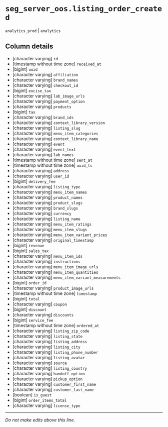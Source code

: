 # `seg_server_oos.listing_order_created`
`analytics_prod` | `analytics`

## Column details
* [character varying] `id`
* [timestamp without time zone] `received_at`
* [bigint]    `uuid`
* [character varying] `affiliation`
* [character varying] `brand_names`
* [character varying] `checkout_id`
* [bigint]    `excise_tax`
* [character varying] `lab_image_urls`
* [character varying] `payment_option`
* [character varying] `products`
* [bigint]    `tax`
* [character varying] `brand_ids`
* [character varying] `context_library_version`
* [character varying] `listing_slug`
* [character varying] `menu_item_categories`
* [character varying] `context_library_name`
* [character varying] `event`
* [character varying] `event_text`
* [character varying] `lab_names`
* [timestamp without time zone] `sent_at`
* [timestamp without time zone] `uuid_ts`
* [character varying] `address`
* [character varying] `user_id`
* [bigint]    `delivery_fee`
* [character varying] `listing_type`
* [character varying] `menu_item_names`
* [character varying] `product_names`
* [character varying] `product_slugs`
* [character varying] `brand_slugs`
* [character varying] `currency`
* [character varying] `listing_name`
* [character varying] `menu_item_ratings`
* [character varying] `menu_item_slugs`
* [character varying] `menu_item_variant_prices`
* [character varying] `original_timestamp`
* [bigint]    `revenue`
* [bigint]    `sales_tax`
* [character varying] `menu_item_ids`
* [character varying] `instructions`
* [character varying] `menu_item_image_urls`
* [character varying] `menu_item_quantities`
* [character varying] `menu_item_variant_measurements`
* [bigint]    `order_id`
* [character varying] `product_image_urls`
* [timestamp without time zone] `timestamp`
* [bigint]    `total`
* [character varying] `coupon`
* [bigint]    `discount`
* [character varying] `discounts`
* [bigint]    `service_fee`
* [timestamp without time zone] `ordered_at`
* [character varying] `listing_zip_code`
* [character varying] `listing_state`
* [character varying] `listing_address`
* [character varying] `listing_city`
* [character varying] `listing_phone_number`
* [character varying] `listing_avatar`
* [character varying] `source`
* [character varying] `listing_country`
* [character varying] `handoff_option`
* [character varying] `pickup_option`
* [character varying] `customer_first_name`
* [character varying] `customer_last_name`
* [boolean]   `is_guest`
* [bigint]    `order_items_total`
* [character varying] `license_type`

-------------------------------------------------------------------------------
*Do not make edits above this line.*
